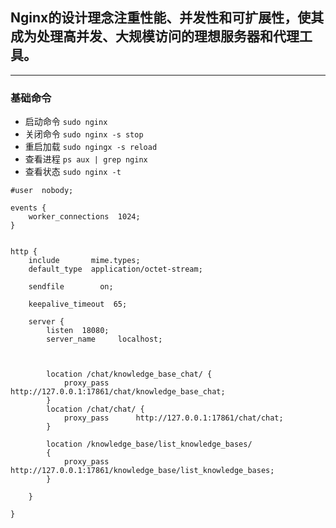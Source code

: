 ## Nginx的设计理念注重性能、并发性和可扩展性，使其成为处理高并发、大规模访问的理想服务器和代理工具。<br>

-------------------------

### 基础命令

- 启动命令 `sudo nginx`</br>
- 关闭命令 `sudo nginx -s stop`</br>
- 重启加载 `sudo ngingx -s reload`</br>
- 查看进程 `ps aux | grep nginx`</br>
- 查看状态 `sudo nginx -t`</br>



```
#user  nobody;

events {
    worker_connections  1024;
}


http {
    include       mime.types;
    default_type  application/octet-stream;

    sendfile        on;
    
    keepalive_timeout  65;
    
    server {
    	listen  18080;
    	server_name		localhost;


​		
		location /chat/knowledge_base_chat/ {
			proxy_pass      http://127.0.0.1:17861/chat/knowledge_base_chat;
		}
		location /chat/chat/ {
			proxy_pass      http://127.0.0.1:17861/chat/chat;
		}
		
		location /knowledge_base/list_knowledge_bases/
		{
			proxy_pass      http://127.0.0.1:17861/knowledge_base/list_knowledge_bases;
		}
		
	}

}
```